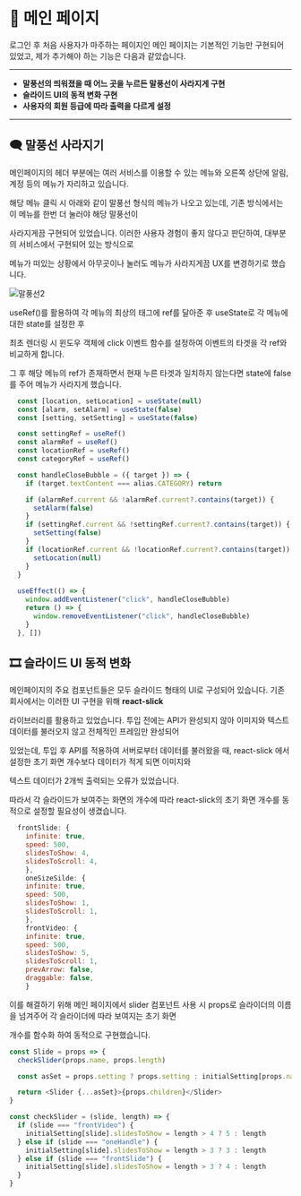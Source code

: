 # 🔔 메인 페이지

로그인 후 처음 사용자가 마주하는 페이지인 메인 페이지는 기본적인 기능만 구현되어 있었고, 제가 추가해야 하는 기능은 다음과 같았습니다.

-----------------------------------

* **말풍선의 띄워졌을 때 어느 곳을 누르든 말풍선이 사라지게 구현**
* **슬라이드 UI의 동적 변화 구현**
* **사용자의 회원 등급에 따라 출력을 다르게 설정**

---------------------------------

## 🗨 말풍선 사라지기

메인페이지의 헤더 부분에는 여러 서비스를 이용할 수 있는 메뉴와 오른쪽 상단에 알림, 계정 등의 메뉴가 자리하고 있습니다.

해당 메뉴 클릭 시 아래와 같이 말풍선 형식의 메뉴가 나오고 있는데, 기존 방식에서는 이 메뉴를 한번 더 눌러야 해당 말풍선이

사라지게끔 구현되어 있었습니다. 이러한 사용자 경험이 좋지 않다고 판단하여, 대부분의 서비스에서 구현되어 있는 방식으로

메뉴가 떠있는 상황에서 아무곳이나 눌러도 메뉴가 사라지게끔 UX를 변경하기로 했습니다.


![말풍선2](https://user-images.githubusercontent.com/76273383/159475632-4362586d-8fc9-4046-88ca-8b9b59f25f3f.JPG)

useRef()를 활용하여 각 메뉴의 최상의 태그에 ref를 달아준 후 useState로 각 메뉴에 대한 state를 설정한 후

최초 렌더링 시 윈도우 객체에 click 이벤트 함수를 설정하여 이벤트의 타겟을 각 ref와 비교하게 합니다.

그 후 해당 메뉴의 ref가 존재하면서 현재 누른 타겟과 일치하지 않는다면 state에 false를 주어 메뉴가 사라지게 했습니다.

```javascript
  const [location, setLocation] = useState(null)
  const [alarm, setAlarm] = useState(false)
  const [setting, setSetting] = useState(false)

  const settingRef = useRef()
  const alarmRef = useRef()
  const locationRef = useRef()
  const categoryRef = useRef()

  const handleCloseBubble = ({ target }) => {
    if (target.textContent === alias.CATEGORY) return

    if (alarmRef.current && !alarmRef.current?.contains(target)) {
      setAlarm(false)
    }
    if (settingRef.current && !settingRef.current?.contains(target)) {
      setSetting(false)
    }
    if (locationRef.current && !locationRef.current?.contains(target)) {
      setLocation(null)
    }
  }
  
  useEffect(() => {
    window.addEventListener("click", handleCloseBubble)
    return () => {
      window.removeEventListener("click", handleCloseBubble)
    }
  }, [])
```

## 🎞 슬라이드 UI 동적 변화

메인페이지의 주요 컴포넌트들은 모두 슬라이드 형태의 UI로 구성되어 있습니다. 기존 회사에서는 이러한 UI 구현을 위해 **react-slick**

라이브러리를 활용하고 있었습니다. 투입 전에는 API가 완성되지 않아 이미지와 텍스트 데이터를 불러오지 않고 전체적인 프레임만 완성되어 

있었는데, 투입 후 API를 적용하여 서버로부터 데이터를 불러왔을 때, react-slick 에서 설정한 초기 화면 개수보다 데이터가 적게 되면 이미지와

텍스트 데이터가 2개씩 출력되는 오류가 있었습니다.

따라서 각 슬라이드가 보여주는 화면의 개수에 따라 react-slick의 초기 화면 개수를 동적으로 설정할 필요성이 생겼습니다.

```javascript
  frontSlide: {
    infinite: true,
    speed: 500,
    slidesToShow: 4,
    slidesToScroll: 4,
    },
    oneSizeSilde: {
    infinite: true,
    speed: 500,
    slidesToShow: 1,
    slidesToScroll: 1,
    },
    frontVideo: {
    infinite: true,
    speed: 500,
    slidesToShow: 5,
    slidesToScroll: 1,
    prevArrow: false,
    draggable: false,
    }
```

이를 해결하기 위해 메인 페이지에서 slider 컴포넌트 사용 시 props로 슬라이더의 이름을 넘겨주어 각 슬라이더에 따라 보여지는 초기 화면 

개수를 함수화 하여 동적으로 구현했습니다.

```javascript
const Slide = props => {
  checkSlider(props.name, props.length)

  const asSet = props.setting ? props.setting : initialSetting[props.name]

  return <Slider {...asSet}>{props.children}</Slider>
}

const checkSlider = (slide, length) => {
  if (slide === "frontVideo") {
    initialSetting[slide].slidesToShow = length > 4 ? 5 : length
  } else if (slide === "oneHandle") {
    initialSetting[slide].slidesToShow = length > 3 ? 3 : length
  } else if (slide === "frontSlide") {
    initialSetting[slide].slidesToShow = length > 3 ? 4 : length
  }
}
```
